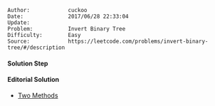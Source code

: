 
    Author:            cuckoo
    Date:              2017/06/28 22:33:04
    Update:            
    Problem:           Invert Binary Tree
    Difficulty:        Easy
    Source:            https://leetcode.com/problems/invert-binary-tree/#/description

#### Solution Step

#### Editorial Solution
 - [Two Methods](https://leetcode.com/articles/invert-binary-tree/)
